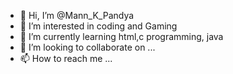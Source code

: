 - 👋 Hi, I’m @Mann_K_Pandya
- 👀 I’m interested in coding and Gaming
- 🌱 I’m currently learning html,c programming, java
- 💞️ I’m looking to collaborate on ...
- 📫 How to reach me ...

<!---
Mannkp/Mannkp is a ✨ special ✨ repository because its `README.md` (this file) appears on your GitHub profile.
You can click the Preview link to take a look at your changes.
--->
